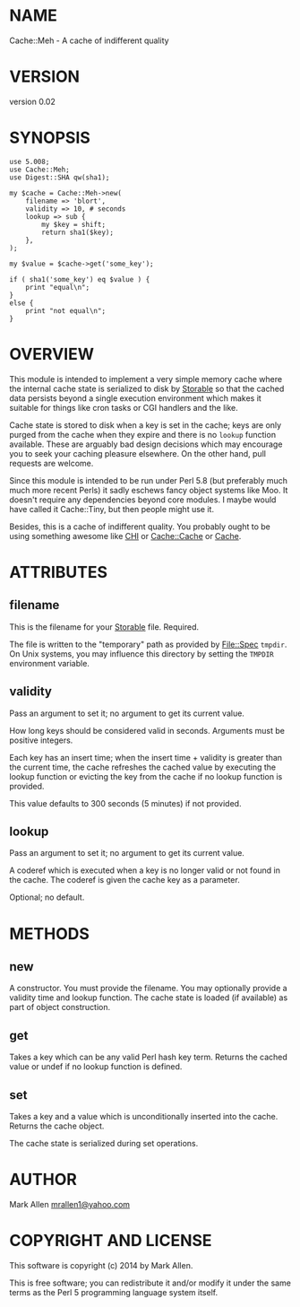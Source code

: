 # NAME

Cache::Meh - A cache of indifferent quality

# VERSION

version 0.02

# SYNOPSIS

    use 5.008;
    use Cache::Meh;
    use Digest::SHA qw(sha1);

    my $cache = Cache::Meh->new(
        filename => 'blort',
        validity => 10, # seconds
        lookup => sub { 
            my $key = shift;
            return sha1($key);
        },
    );

    my $value = $cache->get('some_key');

    if ( sha1('some_key') eq $value ) {
        print "equal\n";
    }
    else {
        print "not equal\n";
    }

# OVERVIEW

This module is intended to implement a very simple memory cache where the internal
cache state is serialized to disk by [Storable](http://search.cpan.org/perldoc?Storable) so that the cached data
persists beyond a single execution environment which makes it suitable for
things like cron tasks or CGI handlers and the like.

Cache state is stored to disk when a key is set in the cache; keys are only
purged from the cache when they expire and there is no `lookup` function
available.  These are arguably bad design decisions which may encourage you
to seek your caching pleasure elsewhere. On the other hand, pull requests
are welcome. 

Since this module is intended to be run under Perl 5.8 (but preferably much
much more recent Perls) it sadly eschews fancy object systems like Moo. It
doesn't require any dependencies beyond core modules.  I maybe would have
called it Cache::Tiny, but then people might use it.

Besides, this is a cache of indifferent quality. You probably ought to be
using something awesome like [CHI](http://search.cpan.org/perldoc?CHI) or [Cache::Cache](http://search.cpan.org/perldoc?Cache::Cache) or [Cache](http://search.cpan.org/perldoc?Cache).

# ATTRIBUTES

## filename

This is the filename for your [Storable](http://search.cpan.org/perldoc?Storable) file. Required.

The file is written to the "temporary" path as provided by [File::Spec](http://search.cpan.org/perldoc?File::Spec) 
`tmpdir`. On Unix systems, you may influence this directory by
setting the `TMPDIR` environment variable.

## validity

Pass an argument to set it; no argument to get its current value.

How long keys should be considered valid in seconds. Arguments must
be positive integers.

Each key has an insert time; when the insert time + validity is greater than
the current time, the cache refreshes the cached value by executing the lookup 
function or evicting the key from the cache if no lookup function is provided.

This value defaults to 300 seconds (5 minutes) if not provided.

## lookup

Pass an argument to set it; no argument to get its current value.

A coderef which is executed when a key is no longer valid or not
found in the cache. The coderef is given the cache key as a parameter.

Optional; no default.

# METHODS

## new

A constructor. You must provide the filename. You may optionally provide
a validity time and lookup function. The cache state is loaded (if available)
as part of object construction.

## get

Takes a key which can be any valid Perl hash key term. Returns the cached
value or undef if no lookup function is defined.

## set

Takes a key and a value which is unconditionally inserted into the cache. Returns the cache object.

The cache state is serialized during set operations.

# AUTHOR

Mark Allen <mrallen1@yahoo.com>

# COPYRIGHT AND LICENSE

This software is copyright (c) 2014 by Mark Allen.

This is free software; you can redistribute it and/or modify it under
the same terms as the Perl 5 programming language system itself.
